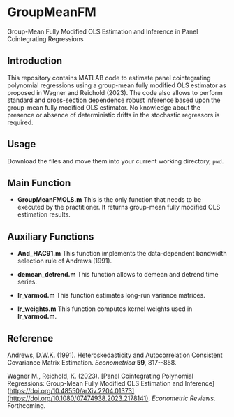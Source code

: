 # GroupMeanFM
Group-Mean Fully Modified OLS Estimation and Inference in Panel Cointegrating Regressions

## Introduction
This repository contains MATLAB code to estimate panel cointegrating polynomial regressions using a group-mean fully modified OLS estimator as proposed in Wagner and Reichold (2023). The code also allows to perform standard and cross-section dependence robust inference based upon the group-mean fully modified OLS estimator. No knowledge about the presence or absence of deterministic drifts in the stochastic regressors is required.

## Usage
Download the files and move them into your current working directory, `pwd`.

## Main Function

+ **GroupMeanFMOLS.m**
This is the only function that needs to be executed by the practitioner. It returns group-mean fully modified OLS estimation results. 

## Auxiliary Functions

+ **And_HAC91.m**
This function implements the data-dependent bandwidth selection rule of Andrews (1991).

+ **demean_detrend.m**
This function allows to demean and detrend time series.

+ **lr_varmod.m**
This function estimates long-run variance matrices.

+ **lr_weights.m**
This function computes kernel weights used in **lr_varmod.m**.

## Reference
Andrews, D.W.K. (1991). Heteroskedasticity and Autocorrelation Consistent Covariance Matrix Estimation. *Econometrica* **59**, 817--858.

Wagner M., Reichold, K. (2023). [Panel Cointegrating Polynomial Regressions: Group-Mean Fully Modified OLS Estimation and Inference](https://doi.org/10.48550/arXiv.2204.01373](https://doi.org/10.1080/07474938.2023.2178141). *Econometric Reviews*. Forthcoming.
